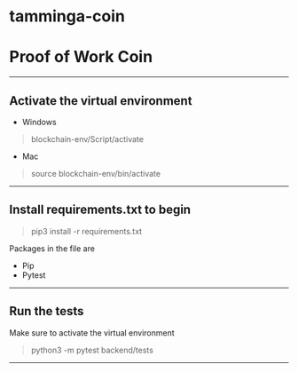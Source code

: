 # tamminga-coin
# Proof of Work Coin
----
**Activate the virtual environment**
----
- Windows
> blockchain-env/Script/activate

- Mac
> source blockchain-env/bin/activate

----
**Install requirements.txt to begin**
----
> pip3 install -r requirements.txt

Packages in the file are
- Pip
- Pytest

----
**Run the tests**
----

Make sure to activate the virtual environment

>python3 -m pytest backend/tests

----
